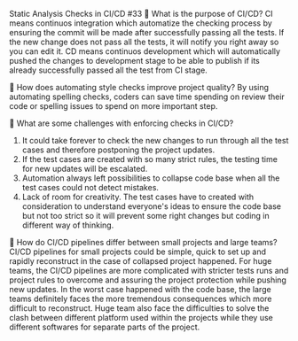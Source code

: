 Static Analysis Checks in CI/CD #33
📌 What is the purpose of CI/CD?
CI means continuos integration which automatize the checking process by ensuring the commit will be made after successfully passing all the tests. If the new change does not pass all the tests, it will notify you right away so you can edit it. CD means continuos development which will automatically pushed the changes to development stage to be able to publish if its already successfully passed all the test from CI stage.

📌 How does automating style checks improve project quality?
By using automating spelling checks, coders can save time spending on review their code or spelling issues to spend on more important step.

📌 What are some challenges with enforcing checks in CI/CD?

1. It could take forever to check the new changes to run through all the test cases and therefore postponing the project updates.
2. If the test cases are created with so many strict rules, the testing time for new updates will be escalated.
3. Automation always left possibilities to collapse code base when all the test cases could not detect mistakes.
4. Lack of room for creativity. The test cases have to created with consideration to understand everyone's ideas to ensure the code base but not too strict so it will prevent some right changes but coding in different way of thinking.

📌 How do CI/CD pipelines differ between small projects and large teams?
CI/CD pipelines for small projects could be simple, quick to set up and rapidly reconstruct in the case of collapsed project happened. For huge teams, the CI/CD pipelines are more complicated with stricter tests runs and project rules to overcome and assuring the project protection while pushing new updates. In the worst case happened with the code base, the large teams definitely faces the more tremendous consequences which more difficult to reconstruct. Huge team also face the difficulties to solve the clash between different platform used within the projects while they use different softwares for separate parts of the project.
